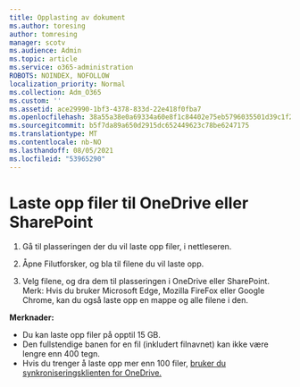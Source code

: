 ```yaml
---
title: Opplasting av dokument
ms.author: toresing
author: tomresing
manager: scotv
ms.audience: Admin
ms.topic: article
ms.service: o365-administration
ROBOTS: NOINDEX, NOFOLLOW
localization_priority: Normal
ms.collection: Adm_O365
ms.custom: ''
ms.assetid: ace29990-1bf3-4378-833d-22e418f0fba7
ms.openlocfilehash: 38a55a38e0a69334a60e8f1c84402e75eb5796035501d39c1f217fe194dae432
ms.sourcegitcommit: b5f7da89a650d2915dc652449623c78be6247175
ms.translationtype: MT
ms.contentlocale: nb-NO
ms.lasthandoff: 08/05/2021
ms.locfileid: "53965290"
---
```

# <a name="upload-files-to-onedrive-or-sharepoint"></a>Laste opp filer til OneDrive eller SharePoint

1. Gå til plasseringen der du vil laste opp filer, i nettleseren.
    
2. Åpne Filutforsker, og bla til filene du vil laste opp.
    
3. Velg filene, og dra dem til plasseringen i OneDrive eller SharePoint. Merk: Hvis du bruker Microsoft Edge, Mozilla FireFox eller Google Chrome, kan du også laste opp en mappe og alle filene i den.
    
**Merknader:**

- Du kan laste opp filer på opptil 15 GB. 
- Den fullstendige banen for en fil (inkludert filnavnet) kan ikke være lengre enn 400 tegn. 
- Hvis du trenger å laste opp mer enn 100 filer, [bruker du synkroniseringsklienten for OneDrive.](https://go.microsoft.com/fwlink/?linkid=866427) 
  

